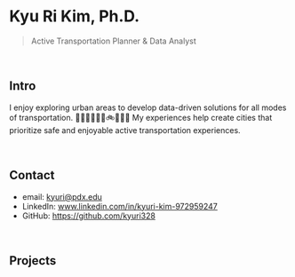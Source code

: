 # Kyu Ri Kim, Ph.D.
>Active Transportation Planner & Data Analyst

</br>

## Intro
I enjoy exploring urban areas to develop data-driven solutions for all modes of transportation. 🚶‍♀️👨‍🦯👨‍🦽🚲🛴🚌🚃
My experiences help create cities that prioritize safe and enjoyable active transportation experiences. 

</br>

## Contact
- email: kyuri@pdx.edu
- LinkedIn: www.linkedin.com/in/kyuri-kim-972959247
- GitHub: https://github.com/kyuri328

</br>

## Projects
>

</br>

<!--
**kyuri328/kyuri328** is a ✨ _special_ ✨ repository because its `README.md` (this file) appears on your GitHub profile.

Here are some ideas to get you started:

- 🔭 I’m currently working on ...
- 🌱 I’m currently learning ...
- 👯 I’m looking to collaborate on ...
- 🤔 I’m looking for help with ...
- 💬 Ask me about ...
- 📫 How to reach me: ...
- 😄 Pronouns: ...
- ⚡ Fun fact: ...
-->
